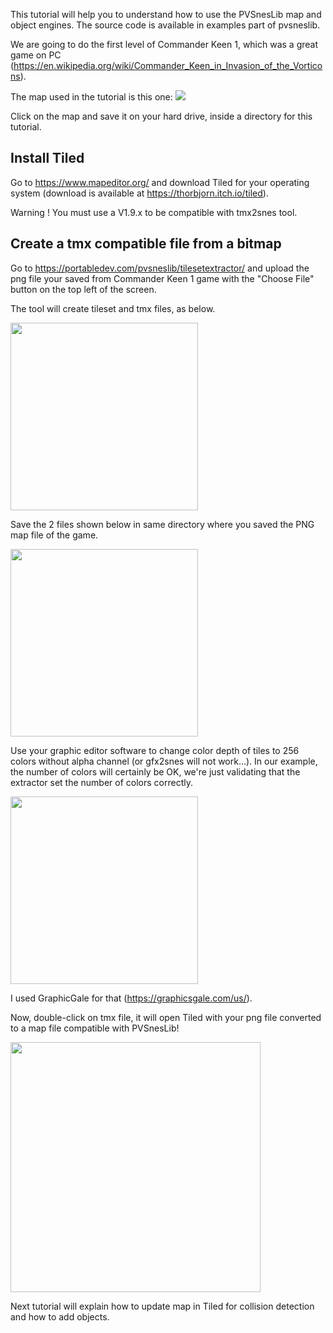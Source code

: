 This tutorial will help you to understand how to use the PVSnesLib map and object engines. The source code is available in examples part of pvsneslib.

We are going to do the first level of Commander Keen 1, which was a great game on PC (https://en.wikipedia.org/wiki/Commander_Keen_in_Invasion_of_the_Vorticons).

The map used in the tutorial is this one:
<a target="_blank" href="https://user-images.githubusercontent.com/2528347/198873690-096676c1-71af-4082-93ca-a2cf0a7a04c1.png"><img src="https://user-images.githubusercontent.com/2528347/198873690-096676c1-71af-4082-93ca-a2cf0a7a04c1.png"></a>

Click on the map and save it on your hard drive, inside a directory for this tutorial.

## Install Tiled

Go to https://www.mapeditor.org/ and download Tiled for your operating system (download is available at https://thorbjorn.itch.io/tiled).  

Warning ! You must use a V1.9.x to be compatible with tmx2snes tool.

## Create a tmx compatible file from a bitmap

Go to https://portabledev.com/pvsneslib/tilesetextractor/ and upload the png file your saved from Commander Keen 1 game with the "Choose File" button on the top left of the screen.

The tool will create tileset and tmx files, as below.

<img width="300" src="https://user-images.githubusercontent.com/2528347/198873692-5e1ee6d1-5ca0-4c11-a40c-196acb4853b4.png">

Save the 2 files shown below in same directory where you saved the PNG map file of the game.

<img width="300" src="https://user-images.githubusercontent.com/2528347/198873694-4672ac17-2b43-4978-8770-ad2c188ac272.png">

Use your graphic editor software to change color depth of tiles to 256 colors without alpha channel (or gfx2snes will not work...). 
In our example, the number of colors will certainly be OK, we're just validating that the extractor set the number of colors correctly.



<img width="300" src="https://user-images.githubusercontent.com/2528347/198880302-c959856b-8f34-4a8c-be0e-e6e062249249.png">

I used GraphicGale for that (https://graphicsgale.com/us/).

Now, double-click on tmx file, it will open Tiled with your png file converted to a map file compatible with PVSnesLib!

<img width="400" src="https://user-images.githubusercontent.com/2528347/198880481-b873e585-757f-4f8b-99e9-ed06cfab5bd7.png">

Next tutorial will explain how to update map in Tiled for collision detection and how to add objects.
